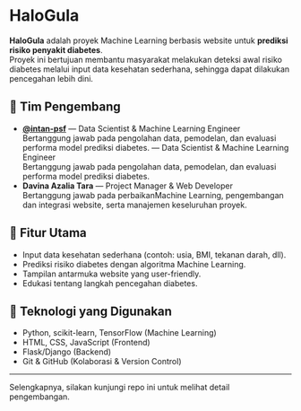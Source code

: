 # HaloGula


**HaloGula** adalah proyek Machine Learning berbasis website untuk **prediksi risiko penyakit diabetes**.  
Proyek ini bertujuan membantu masyarakat melakukan deteksi awal risiko diabetes melalui input data kesehatan sederhana, sehingga dapat dilakukan pencegahan lebih dini.

## 👥 Tim Pengembang

- **[@intan-psf](https://github.com/intan-psf)** — Data Scientist & Machine Learning Engineer  
  Bertanggung jawab pada pengolahan data, pemodelan, dan evaluasi performa model prediksi diabetes.
 — Data Scientist & Machine Learning Engineer  
  Bertanggung jawab pada pengolahan data, pemodelan, dan evaluasi performa model prediksi diabetes.
- **Davina Azalia Tara** — Project Manager & Web Developer  
  Bertanggung jawab pada perbaikanMachine Learning, pengembangan dan integrasi website, serta manajemen keseluruhan proyek.

## 🚀 Fitur Utama

- Input data kesehatan sederhana (contoh: usia, BMI, tekanan darah, dll).
- Prediksi risiko diabetes dengan algoritma Machine Learning.
- Tampilan antarmuka website yang user-friendly.
- Edukasi tentang langkah pencegahan diabetes.

## 📌 Teknologi yang Digunakan

- Python, scikit-learn, TensorFlow (Machine Learning)
- HTML, CSS, JavaScript (Frontend)
- Flask/Django (Backend)
- Git & GitHub (Kolaborasi & Version Control)

---

Selengkapnya, silakan kunjungi repo ini untuk melihat detail pengembangan.

